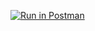 [![Run in Postman](https://run.pstmn.io/button.svg)](https://app.getpostman.com/run-collection/39a92eee5ebf6479925e)
